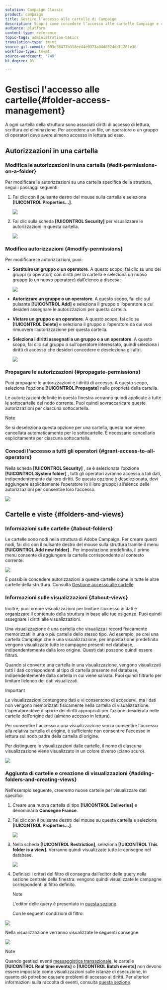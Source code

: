 ```yaml
---
solution: Campaign Classic
product: campaign
title: Gestire l’accesso alle cartelle di Campaign
description: Scopri come concedere l’accesso alle cartelle Campaign e creare visualizzazioni
audience: platform
content-type: reference
topic-tags: administration-basics
translation-type: tm+mt
source-git-commit: 693e38477b318ee44e0373a04d8524ddf128fe36
workflow-type: tm+mt
source-wordcount: '749'
ht-degree: 0%

---
```



# Gestisci l&#39;accesso alle cartelle{#folder-access-management}

A ogni cartella della struttura sono associati diritti di accesso di lettura, scrittura ed eliminazione. Per accedere a un file, un operatore o un gruppo di operatori deve avere almeno accesso in lettura ad esso.

## Autorizzazioni in una cartella

### Modifica le autorizzazioni in una cartella {#edit-permissions-on-a-folder}

Per modificare le autorizzazioni su una cartella specifica della struttura, segui i passaggi seguenti:

1. Fai clic con il pulsante destro del mouse sulla cartella e seleziona **[!UICONTROL Properties...]**.

   ![](assets/s_ncs_user_folder_properties.png)

1. Fai clic sulla scheda **[!UICONTROL Security]** per visualizzare le autorizzazioni in questa cartella.

   ![](assets/s_ncs_user_folder_properties_security.png)

### Modifica autorizzazioni {#modify-permissions}

Per modificare le autorizzazioni, puoi:

* **Sostituire un gruppo o un operatore**. A questo scopo, fai clic su uno dei gruppi (o operatori) con diritti per la cartella e seleziona un nuovo gruppo (o un nuovo operatore) dall’elenco a discesa:

   ![](assets/s_ncs_user_folder_properties_security02.png)

* **Autorizzare un gruppo o un operatore**. A questo scopo, fai clic sul pulsante **[!UICONTROL Add]** e seleziona il gruppo o l’operatore a cui desideri assegnare le autorizzazioni per questa cartella.
* **Vietare un gruppo o un operatore**. A questo scopo, fai clic su **[!UICONTROL Delete]** e seleziona il gruppo o l’operatore da cui vuoi rimuovere l’autorizzazione per questa cartella.
* **Seleziona i diritti assegnati a un gruppo o a un operatore**. A questo scopo, fai clic sul gruppo o sull’operatore interessato, quindi seleziona i diritti di accesso che desideri concedere e deseleziona gli altri.

   ![](assets/s_ncs_user_folder_properties_security03.png)

### Propagare le autorizzazioni {#propagate-permissions}

Puoi propagare le autorizzazioni e i diritti di accesso. A questo scopo, seleziona l’opzione **[!UICONTROL Propagate]** nelle proprietà della cartella.

Le autorizzazioni definite in questa finestra verranno quindi applicate a tutte le sottocartelle del nodo corrente. Puoi quindi sovraccaricare queste autorizzazioni per ciascuna sottocartella.

>[!NOTE]
>
>Se si deseleziona questa opzione per una cartella, questa non viene cancellata automaticamente per le sottocartelle. È necessario cancellarlo esplicitamente per ciascuna sottocartella.

### Concedi l&#39;accesso a tutti gli operatori {#grant-access-to-all-operators}

Nella scheda **[!UICONTROL Security]** , se è selezionata l’opzione **[!UICONTROL System folder]** , tutti gli operatori avranno accesso a tali dati, indipendentemente dai loro diritti. Se questa opzione è deselezionata, devi aggiungere esplicitamente l’operatore (o il loro gruppo) all’elenco delle autorizzazioni per consentire loro l’accesso.

![](assets/s_ncs_user_folder_properties_security03b.png)

## Cartelle e viste {#folders-and-views}

### Informazioni sulle cartelle {#about-folders}

Le cartelle sono nodi nella struttura di Adobe Campaign. Per creare questi nodi, fai clic con il pulsante destro del mouse sulla struttura tramite il menu **[!UICONTROL Add new folder]** . Per impostazione predefinita, il primo menu consente di aggiungere la cartella corrispondente al contesto corrente.

![](assets/s_ncs_user_add_folder_in_tree.png)

È possibile concedere autorizzazioni a queste cartelle come in tutte le altre cartelle della struttura. Consulta [Gestione accesso alle cartelle](#folder-access-management).

### Informazioni sulle visualizzazioni {#about-views}

Inoltre, puoi creare visualizzazioni per limitare l’accesso ai dati e organizzare il contenuto della struttura in base alle tue esigenze. Puoi quindi assegnare i diritti alle visualizzazioni.

Una visualizzazione è una cartella che visualizza i record fisicamente memorizzati in una o più cartelle dello stesso tipo. Ad esempio, se crei una cartella Campaign che è una visualizzazione, per impostazione predefinita vengono visualizzate tutte le campagne presenti nel database, indipendentemente dalla loro origine. Questi dati possono quindi essere filtrati.

Quando si converte una cartella in una visualizzazione, vengono visualizzati tutti i dati corrispondenti al tipo di cartella presente nel database, indipendentemente dalla cartella in cui viene salvata. Puoi quindi filtrarlo per limitare l’elenco dei dati visualizzati.

>[!IMPORTANT]
>
>Le visualizzazioni contengono dati e vi consentono di accedervi, ma i dati non vengono memorizzati fisicamente nella cartella di visualizzazione. L’operatore deve disporre dei diritti appropriati per l’azione desiderata nelle cartelle dell’origine dati (almeno accesso in lettura).
>
>Per consentire l&#39;accesso a una visualizzazione senza consentire l&#39;accesso alla relativa cartella di origine, è sufficiente non consentire l&#39;accesso in lettura sul nodo padre della cartella di origine.

Per distinguere le visualizzazioni dalle cartelle, il nome di ciascuna visualizzazione viene visualizzato in un colore diverso (ciano scuro).

![](assets/s_ncs_user_view_name_color.png)

### Aggiunta di cartelle e creazione di visualizzazioni {#adding-folders-and-creating-views}

Nell’esempio seguente, creeremo nuove cartelle per visualizzare dati specifici:

1. Creare una nuova cartella di tipo **[!UICONTROL Deliveries]** e denominarla **Consegne France**.
1. Fai clic con il pulsante destro del mouse su questa cartella e seleziona **[!UICONTROL Properties...]**.

   ![](assets/s_ncs_user_add_folder_exple.png)

1. Nella scheda **[!UICONTROL Restriction]**, seleziona **[!UICONTROL This folder is a view]**. Verranno quindi visualizzate tutte le consegne nel database.

   ![](assets/s_ncs_user_add_folder_exple01.png)

1. Definisci i criteri del filtro di consegna dall’editor delle query nella sezione centrale della finestra: vengono quindi visualizzate le campagne corrispondenti al filtro definito.

   >[!NOTE]
   >
   >L&#39;editor delle query è presentato in [questa sezione](../../platform/using/about-queries-in-campaign.md).

   Con le seguenti condizioni di filtro:

![](assets/s_ncs_user_add_folder_exple00.png)

Nella visualizzazione verranno visualizzate le seguenti consegne:

![](assets/s_ncs_user_add_folder_exple02.png)

>[!NOTE]
>
>Quando gestisci eventi [messaggistica transazionale](../../message-center/using/about-transactional-messaging.md), le cartelle **[!UICONTROL Real time events]** o **[!UICONTROL Batch events]** non devono essere impostate come visualizzazioni sulle istanze di esecuzione, in quanto ciò potrebbe causare problemi di accesso ai diritti. Per ulteriori informazioni sulla raccolta di eventi, consulta [questa sezione](../../message-center/using/event-collection.md).